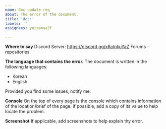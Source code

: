 ```yaml
---
name: Doc update req
about: The error of the document.
title: 'doc:'
labels: ''
assignees: yuisanae2f

---
```


**Where to say**
Discord Server: https://discord.gg/x6atqkuYaZ
Forums - repositories

**The language that contains the error.**
The document is written in the following languages:
- Korean
- English

Provided you find some issues, notify me.

**Console**
On the top of every page is the console which contains information of the location/brief of the page.
If possible, add a copy of its value to help locate the problem.

**Screenshot**
If applicable, add screenshots to help explain thy error.
